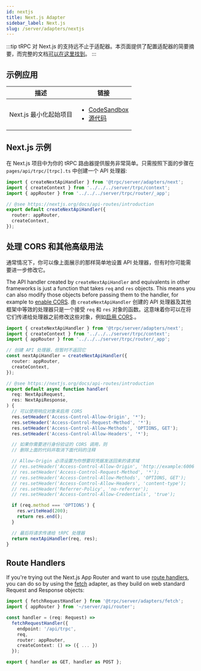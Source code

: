 ```yaml
---
id: nextjs
title: Next.js Adapter
sidebar_label: Next.js
slug: /server/adapters/nextjs
---
```


:::tip
tRPC 对 Next.js 的支持远不止于适配器。本页面提供了配置适配器的简要摘要，而完整的文档[可以在这里找到](../../client/nextjs/introduction.mdx)。
:::

## 示例应用

<table>
  <thead>
    <tr>
      <th>描述</th>
      <th>链接</th>
    </tr>
  </thead>
  <tbody>
    <tr>
      <td>Next.js 最小化起始项目</td>
      <td>
        <ul>
          <li><a href="https://githubbox.com/trpc/trpc/tree/main/examples/next-minimal-starter">CodeSandbox</a></li>
          <li><a href="https://github.com/trpc/trpc/tree/main/examples/next-minimal-starter">源代码</a></li>
        </ul>
      </td>
    </tr>
  </tbody>
</table>

## Next.js 示例

在 Next.js 项目中为你的 tRPC 路由器提供服务非常简单。只需按照下面的步骤在 `pages/api/trpc/[trpc].ts` 中创建一个 API 处理器:

```ts title='pages/api/trpc/[trpc].ts'
import { createNextApiHandler } from '@trpc/server/adapters/next';
import { createContext } from '../../../server/trpc/context';
import { appRouter } from '../../../server/trpc/router/_app';

// @see https://nextjs.org/docs/api-routes/introduction
export default createNextApiHandler({
  router: appRouter,
  createContext,
});
```

## 处理 CORS 和其他高级用法

通常情况下，你可以像上面展示的那样简单地设置 API 处理器，但有时你可能需要进一步修改它。

The API handler created by `createNextApiHandler` and equivalents in other frameworks is just a function that takes `req` and `res` objects. This means you can also modify those objects before passing them to the handler, for example to [enable CORS](/docs/client/cors).
由 `createNextApiHandler` 创建的 API 处理器及其他框架中等效的处理器只是一个接受 `req` 和 `res` 对象的函数。这意味着你可以在将它们传递给处理器之前修改这些对象，例如[启用 CORS](/docs/client/cors).。

```ts title='pages/api/trpc/[trpc].ts'
import { createNextApiHandler } from '@trpc/server/adapters/next';
import { createContext } from '../../../server/trpc/context';
import { appRouter } from '../../../server/trpc/router/_app';

// 创建 API 处理器，但暂时不返回它
const nextApiHandler = createNextApiHandler({
  router: appRouter,
  createContext,
});

// @see https://nextjs.org/docs/api-routes/introduction
export default async function handler(
  req: NextApiRequest,
  res: NextApiResponse,
) {
  // 可以使用响应对象来启用 CORS
  res.setHeader('Access-Control-Allow-Origin', '*');
  res.setHeader('Access-Control-Request-Method', '*');
  res.setHeader('Access-Control-Allow-Methods', 'OPTIONS, GET');
  res.setHeader('Access-Control-Allow-Headers', '*');

  // 如果你需要进行身份验证的 CORS 调用，则
  // 删除上面的代码并取消下面代码的注释

  // Allow-Origin 必须设置为你想要将凭据发送回来的请求域
  // res.setHeader('Access-Control-Allow-Origin', 'http://example:6006');
  // res.setHeader('Access-Control-Request-Method', '*');
  // res.setHeader('Access-Control-Allow-Methods', 'OPTIONS, GET');
  // res.setHeader('Access-Control-Allow-Headers', 'content-type');
  // res.setHeader('Referrer-Policy', 'no-referrer');
  // res.setHeader('Access-Control-Allow-Credentials', 'true');

  if (req.method === 'OPTIONS') {
    res.writeHead(200);
    return res.end();
  }

  // 最后将请求传递给 tRPC 处理器
  return nextApiHandler(req, res);
}
```

## Route Handlers

If you're trying out the Next.js App Router and want to use [route handlers](https://beta.nextjs.org/docs/routing/route-handlers), you can do so by using the [fetch](fetch) adapter, as they build on web standard Request and Response objects:

```ts title='app/api/trpc/[trpc]/route.ts'
import { fetchRequestHandler } from '@trpc/server/adapters/fetch';
import { appRouter } from '~/server/api/router';

const handler = (req: Request) =>
  fetchRequestHandler({
    endpoint: '/api/trpc',
    req,
    router: appRouter,
    createContext: () => ({ ... })
  });

export { handler as GET, handler as POST };
```
